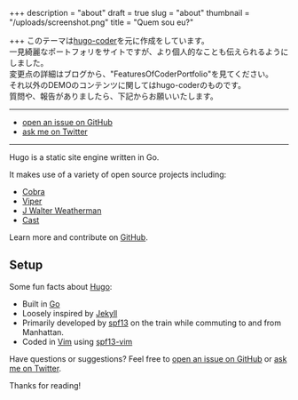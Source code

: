 +++
description = "about"
draft = true
slug = "about"
thumbnail = "/uploads/screenshot.png"
title = "Quem sou eu?"

+++
このテーマは[hugo-coder](https://github.com/luizdepra/hugo-coder)を元に作成をしています。  
一見綺麗なポートフォリをサイトですが、より個人的なことも伝えられるようにしました。  
変更点の詳細はブログから、"FeaturesOfCoderPortfolio"を見てください。  
それ以外のDEMOのコンテンツに関してはhugo-coderのものです。  
質問や、報告がありましたら、下記からお願いいたします。

***

* [open an issue on GitHub](https://github.com/naro143/hugo-coder-portfolio/issues/new)
* [ask me on Twitter](https://twitter.com/naro143)

***

Hugo is a static site engine written in Go.

It makes use of a variety of open source projects including:

* [Cobra](https://github.com/spf13/cobra)
* [Viper](https://github.com/spf13/viper)
* [J Walter Weatherman](https://github.com/spf13/jWalterWeatherman)
* [Cast](https://github.com/spf13/cast)

Learn more and contribute on [GitHub](https://github.com/spf13).

## Setup

Some fun facts about [Hugo](http://gohugo.io/):

* Built in [Go](http://golang.org/)
* Loosely inspired by [Jekyll](http://jekyllrb.com/)
* Primarily developed by [spf13](http://spf13.com/) on the train while commuting to and from Manhattan.
* Coded in [Vim](http://vim.org) using [spf13-vim](http://vim.spf13.com/)

Have questions or suggestions? Feel free to [open an issue on GitHub](https://github.com/spf13/hugo/issues/new) or [ask me on Twitter](https://twitter.com/spf13).

Thanks for reading!
